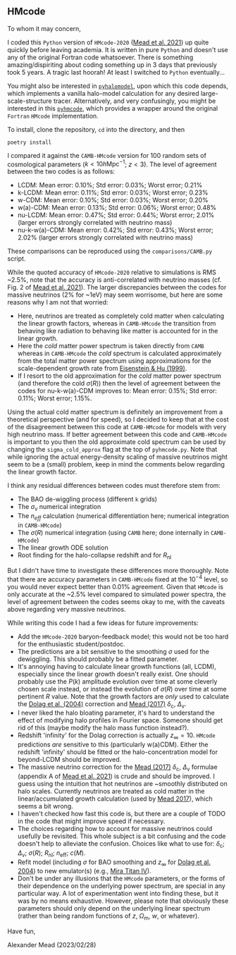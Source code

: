 ## HMcode

To whom it may concern,

I coded this `Python` version of `HMcode-2020` ([Mead et al. 2021](https://arxiv.org/abs/2009.01858)) up quite quickly before leaving academia. It is written in pure `Python` and doesn't use any of the original Fortran code whatsoever. There is something amazing/dispiriting about coding something up in 3 days that previously took 5 years. A tragic last hoorah! At least I switched to `Python` eventually...

You might also be interested in [`pyhalomodel`](https://pypi.org/project/pyhalomodel/), upon which this code depends, which implements a vanilla halo-model calculation for any desired large-scale-structure tracer. Alternatively, and very confusingly, you might be interested in this [`pyhmcode`](https://pypi.org/project/pyhmcode/), which provides a wrapper around the original `Fortran` `HMcode` implementation.

To install, clone the repository, `cd` into the directory, and then
```
poetry install
```

I compared it against the `CAMB-HMcode` version for 100 random sets of cosmological parameters ($k < 10 h\mathrm{Mpc}^{-1}$; $z < 3$). The level of agreement between the two codes is as follows:
- LCDM: Mean error: 0.10%; Std error: 0.03%; Worst error; 0.21%
- k-LCDM: Mean error: 0.11%; Std error: 0.03%; Worst error; 0.23%
- w-CDM: Mean error: 0.10%; Std error: 0.03%; Worst error; 0.20%
- w(a)-CDM: Mean error: 0.13%; Std error: 0.06%; Worst error; 0.48%
- nu-LCDM: Mean error: 0.47%; Std error: 0.44%; Worst error; 2.01% (larger errors strongly correlated with neutrino mass)
- nu-k-w(a)-CDM: Mean error: 0.42%; Std error: 0.43%; Worst error; 2.02% (larger errors strongly correlated with neutrino mass)

These comparisons can be reproduced using the `comparisons/CAMB.py` script.

While the quoted accuracy of `HMcode-2020` relative to simulations is RMS ~2.5%, note that the accuracy is anti-correlated with neutrino masses (cf. Fig. 2 of [Mead et al. 2021](https://arxiv.org/abs/2009.01858)). The larger discrepancies between the codes for massive neutrinos (2% for ~1eV) may seem worrisome, but here are some reasons why I am not that worried:
- Here, neutrinos are treated as completely cold matter when calculating the linear growth factors, whereas in `CAMB-HMcode` the transition from behaving like radiation to behaving like matter is accounted for in the linear growth.
- Here the *cold* matter power spectrum is taken directly from `CAMB` whereas in `CAMB-HMcode` the *cold* spectrum is calculated approximately from the total matter power spectrum using approximations for the scale-dependent growth rate from [Eisenstein & Hu (1999)](https://arxiv.org/abs/astro-ph/9710252).
- If I resort to the old approximation for the *cold* matter power spectrum (and therefore the cold $\sigma(R)$) then the level of agreement between the codes for nu-k-w(a)-CDM improves to: Mean error: 0.15%; Std error: 0.11%; Worst error; 1.15%.

Using the actual cold matter spectrum is definitely an improvement from a theoretical perspective (and for speed), so I decided to keep that at the cost of the disagreement between this code at `CAMB-HMcode` for models with very high neutrino mass. If better agreement between this code and `CAMB-HMcode` is important to you then the old approximate cold spectrum can be used by changing the `sigma_cold_approx` flag at the top of `pyhmcode.py`. Note that while ignoring the actual energy-density scaling of massive neutrinos might seem to be a (small) problem, keep in mind the comments below regarding the linear growth factor.

I think any residual differences between codes must therefore stem from:
- The BAO de-wiggling process (different `k` grids)
- The $\sigma_\mathrm{v}$ numerical integration
- The $n_{eff}$ calculation (numerical differentiation here; numerical integration in `CAMB-HMcode`)
- The $\sigma(R)$ numerical integration (using `CAMB` here; done internally in `CAMB-HMcode`)
- The linear growth ODE solution
- Root finding for the halo-collapse redshift and for $R_\mathrm{nl}$

But I didn't have time to investigate these differences more thoroughly. Note that there are accuracy parameters in `CAMB-HMcode` fixed at the $10^{-4}$ level, so you would never expect better than 0.01% agreement. Given that `HMcode` is only accurate at the ~2.5% level compared to simulated power spectra, the level of agreement between the codes seems okay to me, with the caveats above regarding very massive neutrinos.

While writing this code I had a few ideas for future improvements:
- Add the `HMcode-2020` baryon-feedback model; this would not be too hard for the enthusiastic student/postdoc.
- The predictions are a bit sensitive to the smoothing $\sigma$ used for the dewiggling. This should probably be a fitted parameter.
- It's annoying having to calculate linear growth functions (all, LCDM), especially since the linear growth doesn't really exist. One should probably use the $P(k)$ amplitude evolution over time at some cleverly chosen scale instead, or instead the evolution of $\sigma(R)$ over time at some pertinent $R$ value. Note that the growth factors are *only* used to calculate the [Dolag et al. (2004)](https://arxiv.org/abs/astro-ph/0309771) correction and [Mead (2017)](https://arxiv.org/abs/1606.05345) $\delta_\mathrm{c}$, $\Delta_\mathrm{v}$.
- I never liked the halo bloating parameter, it's hard to understand the effect of modifying halo profiles in Fourier space. Someone should get rid of this (maybe modify the halo mass function instead?).
- Redshift 'infinity' for the Dolag correction is actually $z_\infty = 10$. `HMcode` predictions *are* sensitive to this (particularly w(a)CDM). Either the redshift 'infinity' should be fitted or the halo-concentration model for beyond-LCDM should be improved.
- The massive neutrino correction for the [Mead (2017)](https://arxiv.org/abs/1606.05345) $\delta_\mathrm{c}$, $\Delta_\mathrm{v}$ formulae (appendix A of [Mead et al. 2021](https://arxiv.org/abs/2009.01858)) is crude and should be improved. I guess using the intuition that hot neutrinos are ~smoothly distributed on halo scales. Currently neutrinos are treated as cold matter in the linear/accumulated growth calculation (used by [Mead 2017](https://arxiv.org/abs/1606.05345)), which seems a bit wrong.
- I haven't checked how fast this code is, but there are a couple of TODO in the code that might improve speed if necessary.
- The choices regarding how to account for massive neutrinos could usefully be revisited. This whole subject is a bit confusing and the code doesn't help to alleviate the confusion. Choices like what to use for: $\delta_\mathrm{c}$; $\Delta_\mathrm{v}$; $\sigma(R)$; $R_\mathrm{nl}$; $n_\mathrm{eff}$; $c(M)$.
- Refit model (including $\sigma$ for BAO smoothing and $z_\infty$ for [Dolag et al. 2004](https://arxiv.org/abs/astro-ph/0309771)) to new emulator(s) (e.g., [Mira Titan IV](https://arxiv.org/abs/2207.12345)).
- Don't be under any illusions that the `HMcode` parameters, or the forms of their dependence on the underlying power spectrum, are special in any particular way. A lot of experimentation went into finding these, but it was by no means exhaustive. However, please note that obviously these parameters should only depend on the underlying linear spectrum (rather than being random functions of $z$, $\Omega_\mathrm{m}$, $w$, or whatever).

Have fun,

Alexander Mead (2023/02/28)
